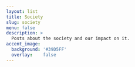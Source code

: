 ```yaml
---
layout: list
title: Society
slug: society
menu: false
description: >
  Posts about the society and our impact on it.
accent_image:
  background: '#39D5FF'
  overlay:    false
---
```

